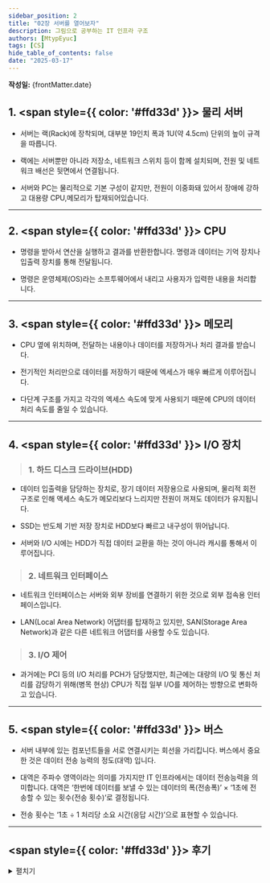 ```yaml
---
sidebar_position: 2
title: "02장 서버를 열어보자"
description: 그림으로 공부하는 IT 인프라 구조
authors: [MtypEyuc]
tags: [CS]
hide_table_of_contents: false
date: "2025-03-17"
---
```

**작성일:** {frontMatter.date}

## 1.  <span style={{ color: '#ffd33d' }}> 물리 서버 </span>

- 서버는 랙(Rack)에 장착되며, 대부분 19인치 폭과 1U(약 4.5cm) 단위의 높이 규격을 따릅니다.  

- 랙에는 서버뿐만 아니라 저장소, 네트워크 스위치 등이 함께 설치되며, 전원 및 네트워크 배선은 뒷면에서 연결됩니다.

- 서버와 PC는 물리적으로 기본 구성이 같지만, 전원이 이중화돼 있어서 장애에 강하고 대용량 CPU,메모리가 탑재되어있습니다.

---
## 2.  <span style={{ color: '#ffd33d' }}> CPU </span>

- 명령을 받아서 연산을 실행하고 결과를 반환한합니다. 명령과 데이터는 기억 장치나 입출력 장치를 통해 전달됩니다.  

- 명령은 운영체제(OS)라는 소프투웨어에서 내리고 사용자가 입력한 내용을 처리합니다.

---
## 3.  <span style={{ color: '#ffd33d' }}> 메모리 </span>

- CPU 옆에 위치하며, 전달하는 내용이나 데이터를 저장하거나 처리 결과를 받습니다.  

- 전기적인 처리만으로 데이터를 저장하기 때문에 엑세스가 매우 빠르게 이루어집니다.  

- 다단계 구조를 가지고 각각의 엑세스 속도에 맞게 사용되기 때문에 CPU의 데이터 처리 속도를 줄일 수 있습니다.

---
## 4.  <span style={{ color: '#ffd33d' }}> I/O 장치 </span>

>### 1. 하드 디스크 드라이브(HDD)

- 데이터 입출력을 담당하는 장치로, 장기 데이터 저장용으로 사용되며, 물리적 회전 구조로 인해 액세스 속도가 메모리보다 느리지만 전원이 꺼져도 데이터가 유지됩니다.  

- SSD는 반도체 기반 저장 장치로 HDD보다 빠르고 내구성이 뛰어납니다.  

- 서버와 I/O 시에는 HDD가 직접 데이터 교환을 하는 것이 아니라 캐시를 통해서 이루어집니다.

>### 2. 네트워크 인터페이스

- 네트워크 인터페이스는 서버와 외부 장비를 연결하기 위한 것으로 외부 접속용 인터페이스입니다.  

- LAN(Local Area Network) 어댑터를 탑재하고 있지만, SAN(Storage Area Network)과 같은 다른 네트워크 어댑터를 사용할 수도 있습니다.

>### 3. I/O 제어

- 과거에는 PCI 등의 I/O 처리를 PCH가 담당했지만, 최근에는 대량의 I/O 및 통신 처리를 감당하기 위해(병목 현상) CPU가 직접 일부 I/O를 제어하는 방향으로 변화하고 있습니다.

___
## 5.  <span style={{ color: '#ffd33d' }}> 버스 </span>

- 서버 내부에 있는 컴포넌트들을 서로 연결시키는 회선을 가리킵니다. 버스에서 중요한 것은 데이터 전송 능력의 정도(대역) 입니다.  

- 대역은 주파수 영역이라는 의미를 가지지만 IT 인프라에서는 데이터 전송능력을 의미합니다. 대역은 ‘한번에 데이터를 보낼 수 있는 데이터의 폭(전송폭)’ × ‘1초에 전송할 수 있는 횟수(전송 횟수)’로 결정됩니다.  

- 전송 횟수는 ‘1초 ÷ 1 처리당 소요 시간(응답 시간)’으로 표현할 수 있습니다.

---
## <span style={{ color: '#ffd33d' }}> 후기 </span>
<details>
<summary> 펼치기 </summary>

**Liked** : 좋았던 점은 무엇인가?
- 서버 기본 구조 및 I/O
    - 서버의 물리적 구성 요소를 명확히 정리하여 초심자도 이해하기 쉽게 설명한 점이 좋았습니다.

**Lacked** : 아쉬웠던 점, 부족한 점은 무엇인가?
- 상호작용
    - 동작 방식은 이해했지만, 컴포넌트간에 상호작용이 구체적으로 어떻게 적용되는지 더 알아보겠습니다.

**Learned** : 배운 점은 무엇인가? (깨달은것, 인사이트, 기억하고 싶은 것 등)
- 서버 내부 아키텍처
    - CPU, 메모리, I/O 장치 간의 관계 및 데이터 흐름을 이해할 수 있었습니다.


**Longed for** : 앞으로 바라는 것은 무엇인가? (앞으로 어떤 행동을 할것인지)
- 정보 얻기
    - 서버／인프라를 지탱하는 기술 책에서 실제 서버 환경을 확인해 볼 것입니다.
</details>